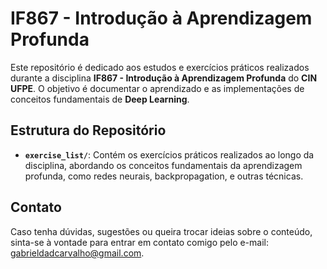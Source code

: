 # IF867 - Introdução à Aprendizagem Profunda

Este repositório é dedicado aos estudos e exercícios práticos realizados durante a disciplina **IF867 - Introdução à Aprendizagem Profunda** do **CIN UFPE**. O objetivo é documentar o aprendizado e as implementações de conceitos fundamentais de **Deep Learning**.

## Estrutura do Repositório

- **`exercise_list/`**: Contém os exercícios práticos realizados ao longo da disciplina, abordando os conceitos fundamentais da aprendizagem profunda, como redes neurais, backpropagation, e outras técnicas.

## Contato

Caso tenha dúvidas, sugestões ou queira trocar ideias sobre o conteúdo, sinta-se à vontade para entrar em contato comigo pelo e-mail: [gabrieldadcarvalho@gmail.com](mailto:gabrieldadcarvalho@gmail.com).